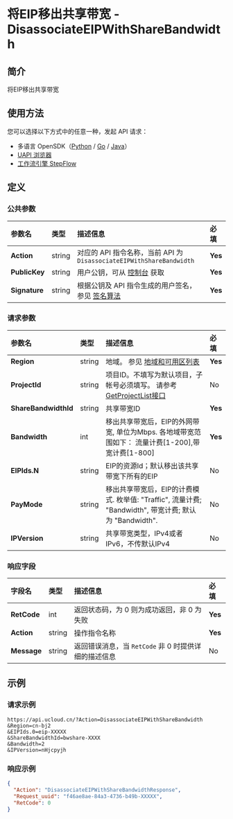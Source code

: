 # 将EIP移出共享带宽 - DisassociateEIPWithShareBandwidth

## 简介

将EIP移出共享带宽





## 使用方法

您可以选择以下方式中的任意一种，发起 API 请求：
- 多语言 OpenSDK（[Python](https://github.com/ucloud/ucloud-sdk-python3) / [Go](https://github.com/ucloud/ucloud-sdk-go) / [Java](https://github.com/ucloud/ucloud-sdk-java)）
- [UAPI 浏览器](https://console.ucloud.cn/uapi/detail?id=DisassociateEIPWithShareBandwidth)
- [工作流引擎 StepFlow](https://console.ucloud.cn/stepflow/manage/)

## 定义

### 公共参数

| 参数名 | 类型 | 描述信息 | 必填 |
|:---|:---|:---|:---|
| **Action**     | string  | 对应的 API 指令名称，当前 API 为 `DisassociateEIPWithShareBandwidth`                        | **Yes** |
| **PublicKey**  | string  | 用户公钥，可从 [控制台](https://console.ucloud.cn/uapi/apikey) 获取                                             | **Yes** |
| **Signature**  | string  | 根据公钥及 API 指令生成的用户签名，参见 [签名算法](api/summary/signature.md)  | **Yes** |

### 请求参数

| 参数名 | 类型 | 描述信息 | 必填 |
|:---|:---|:---|:---|
| **Region** | string | 地域。 参见 [地域和可用区列表](api/summary/regionlist) |**Yes**|
| **ProjectId** | string | 项目ID。不填写为默认项目，子帐号必须填写。 请参考[GetProjectList接口](api/summary/get_project_list) |No|
| **ShareBandwidthId** | string | 共享带宽ID |**Yes**|
| **Bandwidth** | int | 移出共享带宽后，EIP的外网带宽, 单位为Mbps. 各地域带宽范围如下：  流量计费[1-200],带宽计费[1-800] |**Yes**|
| **EIPIds.N** | string | EIP的资源Id；默认移出该共享带宽下所有的EIP |No|
| **PayMode** | string | 移出共享带宽后，EIP的计费模式. 枚举值: "Traffic", 流量计费; "Bandwidth", 带宽计费;  默认为 "Bandwidth". |No|
| **IPVersion** | string | 共享带宽类型，IPv4或者IPv6，不传默认IPv4 |No|

### 响应字段

| 字段名 | 类型 | 描述信息 | 必填 |
|:---|:---|:---|:---|
| **RetCode** | int | 返回状态码，为 0 则为成功返回，非 0 为失败 |**Yes**|
| **Action** | string | 操作指令名称 |**Yes**|
| **Message** | string | 返回错误消息，当 `RetCode` 非 0 时提供详细的描述信息 |No|




## 示例

### 请求示例
    
```
https://api.ucloud.cn/?Action=DisassociateEIPWithShareBandwidth
&Region=cn-bj2
&EIPIds.0=eip-XXXXX
&ShareBandwidthId=bwshare-XXXX
&Bandwidth=2
&IPVersion=nHjcpyjh
```

### 响应示例
    
```json
{
  "Action": "DisassociateEIPWithShareBandwidthResponse",
  "Request_uuid": "f46ae8ae-84a3-4736-b49b-XXXXX",
  "RetCode": 0
}
```





